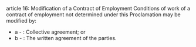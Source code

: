 article 16: Modification of a Contract of Employment
Conditions of work of a contract of employment not determined under this Proclamation may be modified by:
<ul>
			<li>a - : Collective agreement; or<ul>
			</ul></li>			<li>b - : The written agreement of the parties.<ul>
			</ul></li></ul>